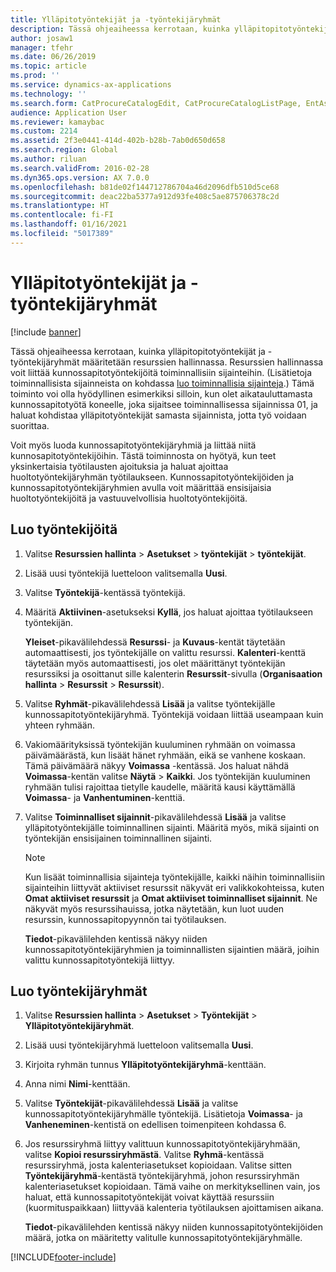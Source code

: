 ```yaml
---
title: Ylläpitotyöntekijät ja -työntekijäryhmät
description: Tässä ohjeaiheessa kerrotaan, kuinka ylläpitopitotyöntekijät ja -työntekijäryhmät määritetään resurssien hallinnassa.
author: josaw1
manager: tfehr
ms.date: 06/26/2019
ms.topic: article
ms.prod: ''
ms.service: dynamics-ax-applications
ms.technology: ''
ms.search.form: CatProcureCatalogEdit, CatProcureCatalogListPage, EntAssetWorkerGroupCopyFromResourceGroup, EntAssetWorkerGroup
audience: Application User
ms.reviewer: kamaybac
ms.custom: 2214
ms.assetid: 2f3e0441-414d-402b-b28b-7ab0d650d658
ms.search.region: Global
ms.author: riluan
ms.search.validFrom: 2016-02-28
ms.dyn365.ops.version: AX 7.0.0
ms.openlocfilehash: b81de02f144712786704a46d2096dfb510d5ce68
ms.sourcegitcommit: deac22ba5377a912d93fe408c5ae875706378c2d
ms.translationtype: HT
ms.contentlocale: fi-FI
ms.lasthandoff: 01/16/2021
ms.locfileid: "5017389"
---
```

# <a name="maintenance-workers-and-worker-groups"></a>Ylläpitotyöntekijät ja -työntekijäryhmät

[!include [banner](../../includes/banner.md)]

 

Tässä ohjeaiheessa kerrotaan, kuinka ylläpitopitotyöntekijät ja -työntekijäryhmät määritetään resurssien hallinnassa. Resurssien hallinnassa voit liittää kunnossapitotyöntekijöitä toiminnallisiin sijainteihin. (Lisätietoja toiminnallisista sijainneista on kohdassa [luo toiminnallisia sijainteja](../functional-locations/create-functional-locations.md).) Tämä toiminto voi olla hyödyllinen esimerkiksi silloin, kun olet aikatauluttamasta kunnossapitotyötä koneelle, joka sijaitsee toiminnallisessa sijainnissa 01, ja haluat kohdistaa ylläpitotyöntekijät samasta sijainnista, jotta työ voidaan suorittaa.

Voit myös luoda kunnossapitotyöntekijäryhmiä ja liittää niitä kunnosapitotyöntekijöihin. Tästä toiminnosta on hyötyä, kun teet yksinkertaisia työtilausten ajoituksia ja haluat ajoittaa huoltotyöntekijäryhmän työtilaukseen. Kunnossapitotyöntekijöiden ja kunnossapitotyöntekijäryhmien avulla voit määrittää ensisijaisia huoltotyöntekijöitä ja vastuuvelvollisia huoltotyöntekijöitä. 


## <a name="create-workers"></a>Luo työntekijöitä

1. Valitse **Resurssien hallinta** \> **Asetukset** \> **työntekijät** \> **työntekijät**.
2. Lisää uusi työntekijä luetteloon valitsemalla **Uusi**.
3. Valitse **Työntekijä**-kentässä työntekijä.
4. Määritä **Aktiivinen**-asetukseksi **Kyllä**, jos haluat ajoittaa työtilaukseen työntekijän.

    **Yleiset**-pikavälilehdessä **Resurssi**- ja **Kuvaus**-kentät täytetään automaattisesti, jos työntekijälle on valittu resurssi. **Kalenteri**-kenttä täytetään myös automaattisesti, jos olet määrittänyt työntekijän resurssiksi ja osoittanut sille kalenterin **Resurssit**-sivulla (**Organisaation hallinta** \> **Resurssit** \> **Resurssit**).

5. Valitse **Ryhmät**-pikavälilehdessä **Lisää** ja valitse työntekijälle kunnossapitotyöntekijäryhmä. Työntekijä voidaan liittää useampaan kuin yhteen ryhmään.
6. Vakiomäärityksissä työntekijän kuuluminen ryhmään on voimassa päivämäärästä, kun lisäät hänet ryhmään, eikä se vanhene koskaan. Tämä päivämäärä näkyy **Voimassa** -kentässä. Jos haluat nähdä **Voimassa**-kentän valitse **Näytä** \> **Kaikki**. Jos työntekijän kuuluminen ryhmään tulisi rajoittaa tietylle kaudelle, määritä kausi käyttämällä **Voimassa**- ja **Vanhentuminen**-kenttiä.
7. Valitse **Toiminnalliset sijainnit**-pikavälilehdessä **Lisää** ja valitse ylläpitotyöntekijälle toiminnallinen sijainti. Määritä myös, mikä sijainti on työntekijän ensisijainen toiminnallinen sijainti.

    > [!NOTE]
    > Kun lisäät toiminnallisia sijainteja työntekijälle, kaikki näihin toiminnallisiin sijainteihin liittyvät aktiiviset resurssit näkyvät eri valikkokohteissa, kuten **Omat aktiiviset resurssit** ja **Omat aktiiviset toiminnalliset sijainnit**. Ne näkyvät myös resurssihauissa, jotka näytetään, kun luot uuden resurssin, kunnossapitopyynnön tai työtilauksen.

    **Tiedot**-pikavälilehden kentissä näkyy niiden kunnossapitotyöntekijäryhmien ja toiminnallisten sijaintien määrä, joihin valittu kunnossapitotyöntekijä liittyy.

## <a name="create-worker-groups"></a>Luo työntekijäryhmät

1. Valitse **Resurssien hallinta** \> **Asetukset** \> **Työntekijät** \> **Ylläpitotyöntekijäryhmät**.
2. Lisää uusi työntekijäryhmä luetteloon valitsemalla **Uusi**.
3. Kirjoita ryhmän tunnus **Ylläpitotyöntekijäryhmä**-kenttään.
4. Anna nimi **Nimi**-kenttään.
5. Valitse **Työntekijät**-pikavälilehdessä **Lisää** ja valitse kunnossapitotyöntekijäryhmälle työntekijä. Lisätietoja **Voimassa**- ja **Vanheneminen**-kentistä on edellisen toimenpiteen kohdassa 6.
6. Jos resurssiryhmä liittyy valittuun kunnossapitotyöntekijäryhmään, valitse **Kopioi resurssiryhmästä**. Valitse **Ryhmä**-kentässä resurssiryhmä, josta kalenteriasetukset kopioidaan. Valitse sitten **Työntekijäryhmä**-kentästä työntekijäryhmä, johon resurssiryhmän kalenteriasetukset kopioidaan. Tämä vaihe on merkityksellinen vain, jos haluat, että kunnossapitotyöntekijät voivat käyttää resurssiin (kuormituspaikkaan) liittyvää kalenteria työtilauksen ajoittamisen aikana.

    **Tiedot**-pikavälilehden kentissä näkyy niiden kunnossapitotyöntekijöiden määrä, jotka on määritetty valitulle kunnossapitotyöntekijäryhmälle.


[!INCLUDE[footer-include](../../../includes/footer-banner.md)]